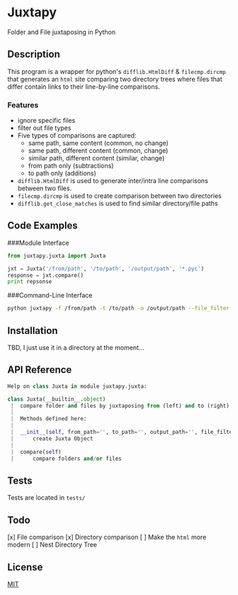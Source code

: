 Juxtapy
=======
Folder and File juxtaposing in Python

Description
-----------

This program is a wrapper for python's `difflib.HtmlDiff` & `filecmp.dircmp` that generates an `html` site comparing two directory trees where files that differ contain links to their line-by-line comparisons. 

### Features
* ignore specific files
* filter out file types
* Five types of comparisons are captured:
    * same path, same content (common, no change)
    * same path, different content (common, change)
    * similar path, different content (similar, change)
    * from path only (subtractions)
    * to path only (additions)
* `difflib.HtmlDiff` is used to generate inter/intra line comparisons between two files.
* `filecmp.dircmp` is used to create comparison between two directories
* `difflib.get_close_matches` is used to find similar directory/file paths

Code Examples
-------------

###Module Interface

```python
from juxtapy.juxta import Juxta

jxt = Juxta('/from/path', '/to/path', '/output/path', '*.pyc')
response = jxt.compare()
print repsonse
```

###Command-Line Interface

```sh
python juxtapy -f /from/path -t /to/path -o /output/path --file_filter *.pyc
```

Installation
------------
TBD, I just use it in a directory at the moment...

API Reference
-------------
```python
Help on class Juxta in module juxtapy.juxta:

class Juxta(__builtin__.object)
 |  compare folder and files by juxtaposing from (left) and to (right) directories
 |  
 |  Methods defined here:
 |  
 |  __init__(self, from_path='', to_path='', output_path='', file_filter=None, file_ignore=None)
 |      create Juxta Object
 |  
 |  compare(self)
 |      compare folders and/or files
```

Tests
-----
Tests are located in `tests/`

Todo
----
[x] File comparison
[x] Directory comparison
[ ] Make the `html` more modern
[ ] Nest Directory Tree

License
-------
[MIT]()
